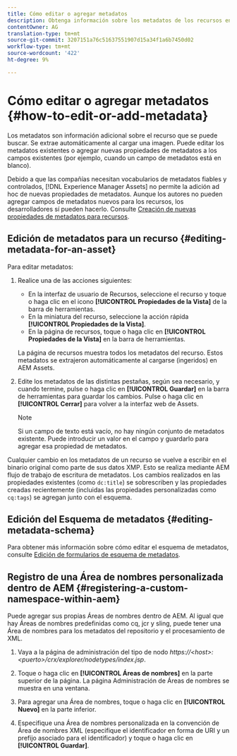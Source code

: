 ```yaml
---
title: Cómo editar o agregar metadatos
description: Obtenga información sobre los metadatos de los recursos en [!DNL Experience Manager Assets] varias formas de editar los metadatos de los recursos.
contentOwner: AG
translation-type: tm+mt
source-git-commit: 3207151a76c51637551907d15a34f1a6b7450d02
workflow-type: tm+mt
source-wordcount: '422'
ht-degree: 9%

---
```



# Cómo editar o agregar metadatos {#how-to-edit-or-add-metadata}

Los metadatos son información adicional sobre el recurso que se puede buscar. Se extrae automáticamente al cargar una imagen. Puede editar los metadatos existentes o agregar nuevas propiedades de metadatos a los campos existentes (por ejemplo, cuando un campo de metadatos está en blanco).

Debido a que las compañías necesitan vocabularios de metadatos fiables y controlados, [!DNL Experience Manager Assets] no permite la adición ad hoc de nuevas propiedades de metadatos. Aunque los autores no pueden agregar campos de metadatos nuevos para los recursos, los desarrolladores sí pueden hacerlo. Consulte [Creación de nuevas propiedades de metadatos para recursos](meta-edit.md#editing-metadata-schema).

## Edición de metadatos para un recurso {#editing-metadata-for-an-asset}

Para editar metadatos:

1. Realice una de las acciones siguientes:

   * En la interfaz de usuario de Recursos, seleccione el recurso y toque o haga clic en el icono **[!UICONTROL Propiedades de la Vista]** de la barra de herramientas.
   * En la miniatura del recurso, seleccione la acción rápida **[!UICONTROL Propiedades de la Vista]**.
   * En la página de recursos, toque o haga clic en **[!UICONTROL Propiedades de la Vista]** en la barra de herramientas.

   La página de recursos muestra todos los metadatos del recurso. Estos metadatos se extrajeron automáticamente al cargarse (ingeridos) en AEM Assets.

1. Edite los metadatos de las distintas pestañas, según sea necesario, y cuando termine, pulse o haga clic en **[!UICONTROL Guardar]** en la barra de herramientas para guardar los cambios. Pulse o haga clic en **[!UICONTROL Cerrar]** para volver a la interfaz web de Assets.

   >[!NOTE]
   >
   >Si un campo de texto está vacío, no hay ningún conjunto de metadatos existente. Puede introducir un valor en el campo y guardarlo para agregar esa propiedad de metadatos.

Cualquier cambio en los metadatos de un recurso se vuelve a escribir en el binario original como parte de sus datos XMP. Esto se realiza mediante AEM flujo de trabajo de escritura de metadatos. Los cambios realizados en las propiedades existentes (como `dc:title`) se sobrescriben y las propiedades creadas recientemente (incluidas las propiedades personalizadas como `cq:tags`) se agregan junto con el esquema.

<!-- XMP write-back is supported and enabled for the platforms and file formats described in technical requirements. -->

## Edición del Esquema de metadatos {#editing-metadata-schema}

Para obtener más información sobre cómo editar el esquema de metadatos, consulte [Edición de formularios de esquema de metadatos](metadata-schemas.md#edit-metadata-schema-forms).

## Registro de una Área de nombres personalizada dentro de AEM {#registering-a-custom-namespace-within-aem}

Puede agregar sus propias Áreas de nombres dentro de AEM. Al igual que hay Áreas de nombres predefinidas como cq, jcr y sling, puede tener una Área de nombres para los metadatos del repositorio y el procesamiento de XML.

1. Vaya a la página de administración del tipo de nodo *https://&lt;host>:&lt;puerto>/crx/explorer/nodetypes/index.jsp*.
1. Toque o haga clic en **[!UICONTROL Áreas de nombres]** en la parte superior de la página. La página Administración de Áreas de nombres se muestra en una ventana.

1. Para agregar una Área de nombres, toque o haga clic en **[!UICONTROL Nuevo]** en la parte inferior.
1. Especifique una Área de nombres personalizada en la convención de Área de nombres XML (especifique el identificador en forma de URI y un prefijo asociado para el identificador) y toque o haga clic en **[!UICONTROL Guardar]**.

